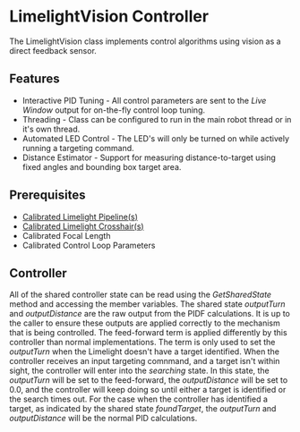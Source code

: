 # LimelightVision Controller

The LimelightVision class implements control algorithms using vision as a direct feedback sensor.

## Features

* Interactive PID Tuning - All control parameters are sent to the *Live Window* output for on-the-fly control loop
                           tuning.
* Threading - Class can be configured to run in the main robot thread or in it's own thread.
* Automated LED Control - The LED's will only be turned on while actively running a targeting command.
* Distance Estimator - Support for measuring distance-to-target using fixed angles and bounding box target area.

## Prerequisites

* [Calibrated Limelight Pipeline(s)](https://docs.limelightvision.io/en/latest/vision_pipeline_tuning.html)<br>
* [Calibrated Limelight Crosshair(s)](https://docs.limelightvision.io/en/latest/crosshair_calibration.html)<br>
* Calibrated Focal Length
* Calibrated Control Loop Parameters

## Controller

All of the shared controller state can be read using the *GetSharedState* method and accessing the member variables.
The shared state *outputTurn* and *outputDistance* are the raw output from the PIDF calculations.  It is up to the
caller to ensure these outputs are applied correctly to the mechanism that is being controlled.  The feed-forward
term is applied differently by this controller than normal implementations.  The term is only used to set the
*outputTurn* when the Limelight doesn't have a target identified.  When the controller receives an input targeting
comnmand, and a target isn't within sight, the controller will enter into the *searching* state.  In this state,
the *outputTurn* will be set to the feed-forward, the *outputDistance* will be set to 0.0, and the controller will
keep doing so until either a target is identified or the search times out.  For the case when the controller has
identified a target, as indicated by the shared state *foundTarget*, the *outputTurn* and *outputDistance* will be the
normal PID calculations.